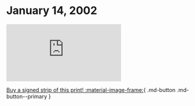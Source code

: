 # January 14, 2002

![](https://www.achewood.com/comic.php?date=01142002)

[Buy a signed strip of this print! :material-image-frame:](https://achewood-holiday-pop-up.myshopify.com/products/strip#01142002){ .md-button .md-button--primary }
